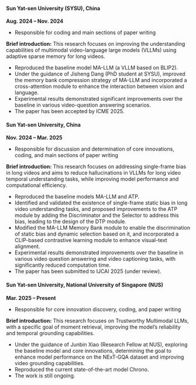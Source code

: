 #### Sun Yat-sen University (SYSU), China

**Aug. 2024 – Nov. 2024**
- Responsible for coding and main sections of paper writing

**Brief introduction:**
This research focuses on improving the understanding capabilities of multimodal video-language large models (VLLMs) using adaptive sparse memory for long videos.
- Reproduced the baseline model MA-LLM (a VLLM based on BLIP2).
- Under the guidance of Jisheng Dang (PhD student at SYSU), improved the memory bank compression strategy of MA-LLM and incorporated a cross-attention module to enhance the interaction between vision and language.
- Experimental results demonstrated significant improvements over the baseline in various video-question answering scenarios.
- The paper has been accepted by ICME 2025.

#### Sun Yat-sen University, China

**Nov. 2024 – Mar. 2025**
- Responsible for discussion and determination of core innovations, coding, and main sections of paper writing

**Brief introduction:**
This research focuses on addressing single-frame bias in long videos and aims to reduce hallucinations in VLLMs for long video temporal understanding tasks, while improving model performance and computational efficiency.
- Reproduced the baseline models MA-LLM and ATP.
- Identified and validated the existence of single-frame static bias in long video understanding tasks, and proposed improvements to the ATP module by adding the Discriminator and the Selector to address this bias, leading to the design of the DTP module.
- Modified the MA-LLM Memory Bank module to enable the discrimination of static bias and dynamic selection based on it, and incorporated a CLIP-based contrastive learning module to enhance visual-text alignment.
- Experimental results demonstrated improvements over the baseline in various video question answering and video captioning tasks, with significantly reduced computation time.
- The paper has been submitted to IJCAI 2025 (under review).

#### Sun Yat-sen University, National University of Singapore (NUS)

**Mar. 2025 – Present**
- Responsible for core innovation discovery, coding, and paper writing

**Brief introduction:**
This research focuses on Trustworthy Multimodal LLMs, with a specific goal of moment retrieval, improving the model’s reliability and temporal grounding capabilities.
- Under the guidance of Junbin Xiao (Research Fellow at NUS), exploring the baseline model and core innovations, determining the goal to enhance model performance on the NExT-GQA dataset and improving video grounding capabilities.
- Reproduced the current state-of-the-art model Chrono.
- The work is still ongoing.
